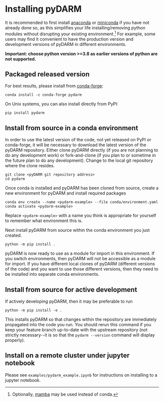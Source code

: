 # Installing pyDARM

It is recommended to first install [anaconda](https://www.anaconda.com/products/individual) or [miniconda](https://docs.conda.io/en/latest/miniconda.html) if you have not already done so, as this simplifies your life installing/removing python modules without disrupting your existing environment.[^1] For example, some users may find it convenient to have the production version and development versions of pyDARM in different environments.

**Important: choose python version >=3.8 as earlier versions of python are not supported.**

## Packaged released version

For best results, please install from [conda-forge](https://conda-forge.org/):

```shell
conda install -c conda-forge pydarm
```

On Unix systems, you can also install directly from PyPI:

```shell
pip install pydarm
```

## Install from source in a conda environment

In order to use the latest version of the code, not yet released on PyPI or conda-forge, it will be necessary to download the latest version of the pyDARM repository. Either clone pyDARM directly (if you are not planning to do any development work) or fork-and-clone (if you plan to or sometime in the future plan to do any development). Change to the local git repository where the clone resides.
```shell
git clone <pyDARM git repository address>
cd pydarm
```

Once conda is installed and pyDARM has been cloned from source, create a new environment for pyDARM and install required packages
```shell
conda env create --name <pydarm-example> --file conda/environment.yaml
conda activate <pydarm-example>
```
Replace `<pydarm-example>` with a name you think is appropriate for yourself to remember what environment this is.

Next install pyDARM from source within the conda environment you just created.
```shell
python -m pip install .
```
pyDARM is now ready to use as a module for import in this environment. If you switch environments, then pyDARM will not be accessible as a module for import. If you have different local clones of pyDARM (different versions of the code) and you want to use those different versions, then they need to be installed into separate conda environments.

## Install from source for active development

If actively developing pyDARM, then it may be preferable to run
```shell
python -m pip install -e .
```
This installs pyDARM so that changes within the repository are immediately propagated into the code you run. You should rerun this command if you keep your feature branch up-to-date with the upstream repository (not strictly necessary--it is so that the `pydarm --version` command will display properly).

## Install on a remote cluster under jupyter notebook

Please see `examples/pydarm_example.ipynb` for instructions on installing to a jupyter notebook.


[^1]: Optionally, [mamba](https://mamba.readthedocs.io/en/stable/) may be used instead of conda.

